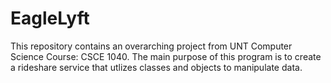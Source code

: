 # EagleLyft

This repository contains an overarching project from UNT Computer Science Course: CSCE 1040. The main purpose of this program is to create a rideshare service that utlizes classes and objects to manipulate data.